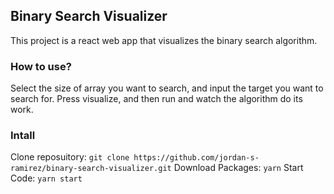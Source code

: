 ## Binary Search Visualizer
This project is a react web app that visualizes the binary search algorithm. 

### How to use?
Select the size of array you want to search, and input the target you want to search for. Press visualize, and then run and watch the algorithm do its work.

### Intall
Clone reposuitory: ```git clone https://github.com/jordan-s-ramirez/binary-search-visualizer.git```
Download Packages: ```yarn```
Start Code: ```yarn start```